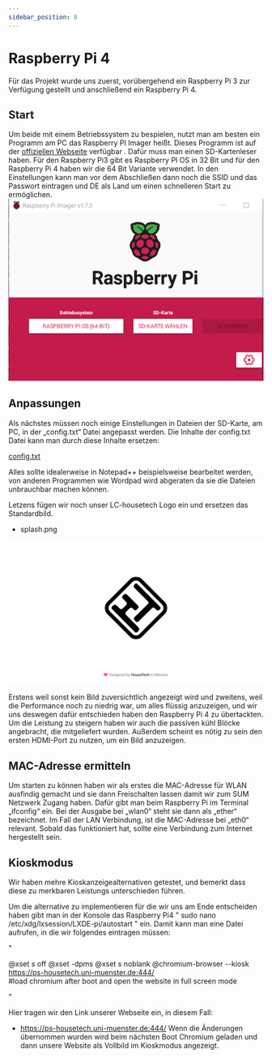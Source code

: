 ```yaml
---
sidebar_position: 8
---
```

# Raspberry Pi 4 
Für das Projekt wurde uns zuerst, vorübergehend ein Raspberry Pi 3 zur Verfügung gestellt und anschließend ein Raspberry Pi 4. 

## Start

Um beide mit einem Betriebssystem zu bespielen, nutzt man am besten ein Programm am PC das Raspberry PI Imager heißt. Dieses Programm ist auf der [offiziellen Webseite](https://www.raspberrypi.com/software/)  verfügbar 
. Dafür muss man einen SD-Kartenleser haben. Für den Raspberry Pi3 gibt es Raspberry PI OS in 32 Bit und für den Raspberry Pi 4 haben wir die 64 Bit Variante verwendet. In den Einstellungen kann man vor dem Abschließen dann noch die SSID und das Passwort eintragen und DE als Land um einen schnelleren Start zu ermöglichen.
![Raspberry Imager](./imager.png)

## Anpassungen
Als nächstes müssen noch einige Einstellungen in Dateien der SD-Karte, am PC, in der „config.txt“ Datei angepasst werden. Die Inhalte der config.txt Datei kann man durch diese Inhalte ersetzen: 

[config.txt](./config.txt) 

Alles sollte idealerweise in Notepad++ beispielsweise bearbeitet werden, von anderen Programmen wie Wordpad wird abgeraten da sie die Dateien unbrauchbar machen können.
  
Letzens fügen wir noch unser LC-housetech Logo ein und ersetzen das Standardbild.  
-	splash.png 
  
![LC Logo](./splash.png)

Erstens weil sonst kein Bild zuversichtlich angezeigt wird und zweitens, weil die Performance noch zu niedrig war, um alles flüssig anzuzeigen, und wir uns deswegen dafür entschieden haben den Raspberry Pi 4 zu übertackten. 
Um die Leistung zu steigern haben wir auch die passiven kühl Blöcke angebracht, die mitgeliefert wurden.
Außerdem scheint es nötig zu sein den ersten HDMI-Port zu nutzen, um ein Bild anzuzeigen. 

## MAC-Adresse ermitteln
 
Um starten zu können haben wir als erstes die MAC-Adresse für WLAN ausfindig gemacht und sie dann Freischalten lassen damit wir zum SUM Netzwerk Zugang haben. Dafür gibt man beim Raspberry Pi im Terminal „ifconfig“ ein. Bei der Ausgabe bei „wlan0“ steht sie dann als „ether“ bezeichnet. Im Fall der LAN Verbindung, ist die MAC-Adresse bei „eth0“ relevant. 
Sobald das funktioniert hat, sollte eine Verbindung zum Internet hergestellt sein.

 ## Kioskmodus
Wir haben mehre Kioskanzeigealternativen getestet, und bemerkt dass diese zu merkbaren Leistungs unterschieden führen. 

Um die alternative zu implementieren für die wir uns am Ende entscheiden haben gibt man in der Konsole das Raspberry Pi4
 "
 sudo nano /etc/xdg/lxsession/LXDE-pi/autostart
 " 
ein.
Damit kann man eine Datei aufrufen, in die wir folgendes eintragen müssen:

"

@xset s off
@xset -dpms
@xset s noblank
@chromium-browser --kiosk https://ps-housetech.uni-muenster.de:444/  
#load chromium after boot and open the website in full screen mode

"

Hier tragen wir den Link unserer Webseite ein, in diesem Fall: 
-	https://ps-housetech.uni-muenster.de:444/ 
Wenn die Änderungen übernommen wurden wird beim nächsten Boot Chromium geladen und dann unsere Website als Vollbild im Kioskmodus angezeigt.


